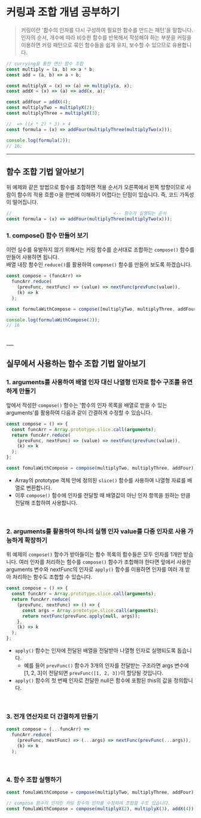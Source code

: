# 커링과 조합 개념 공부하기

> 커링이란 '함수의 인자를 다시 구성하여 필요한 함수를 만드는 패턴'을 말합니다. 인자의 순서, 개수에 따라 비슷한 함수를 반복해서 작성해야 하는 부분을 커링을 이용하면 커링 패턴으로 묶인 함수들을 쉽게 유지, 보수할 수 있으므로 유용합니다.

```js
// currying을 통한 연산 함수 조합
const multiply = (a, b) => a * b;
const add = (a, b) => a + b;

const multiplyX = (x) => (a) => multiply(a, x);
const addX = (x) => (a) => add(x, a);

const addFour = addX(4);
const multiplyTwo = multiplyX(2);
const multiplyThree = multiplyX(3);

//  => ((x * 2) * 3) + 4
const formula = (x) => addFour(multiplyThree(multiplyTwo(x)));

console.log(formula(2));
// 16;
```

---

## 함수 조합 기법 알아보기

위 예제와 같은 방법으로 함수를 조합하면 적용 순서가 오른쪽에서 왼쪽 방향이므로 사람이 함수의 적용 흐름ㅇ을 한번에 이해하기 어렵다는 단점이 있습니다. 즉, 코드 가독성이 떨어집니다.

```js
//                                      <-- 함수가 실행되는 순서
const formula = (x) => addFour(multiplyThree(multiplyTwo(x)));
```

### 1. compose() 함수 만들어 보기

이런 실수를 유발하지 않기 위해서는 커링 함수를 순서대로 조합하는 `compose()` 함수를 만들어 사용하면 됩니다. <br>
배열 내장 함수인 `reduce()`를 활용하여 `compose()` 함수를 만들어 보도록 하겠습니다.

```js
const compose = (funcArr) =>
  funcArr.reduce(
    (prevFunc, nextFunc) => (value) => nextFunc(prevFunc(value)),
    (k) => k
  );

const formulaWithCompose = compose([multiplyTwo, multiplyThree, addFour]);

console.log(formulaWithCompose(2));
// 16
```

<br>
___

## 실무에서 사용하는 함수 조합 기법 알아보기

### 1. arguments를 사용하여 배열 인자 대신 나열형 인자로 함수 구조를 유연하게 만들기

앞에서 작성한 `compose()` 함수는 '함수의 인자 목록을 배열로 받을 수 있는 arguments'를 활용하여 다음과 같이 간결하게 수정할 수 있습니다.

```js
const compose = () => {
  const funcArr = Array.prototype.slice.call(arguments);
  return funcArr.reduce(
    (prevFunc, nextFunc) => (value) => nextFunc(prevFunc(value)),
    (k) => k
  );
};

const fomulaWithCompose = compose(multiplyTwo, multiplyThree, addFour);
```

- Array의 prototype 객체 안에 정의된 `slice()` 함수를 사용하여 나열형 자료를 배열로 변환합니다.
- 이후 `compose()` 함수에 인자를 전달할 때 배열값이 아닌 인자 항목을 원하는 만큼 전달해 조합하여 사용합니다.

<br>

### 2. arguments를 활용하여 하나의 실행 인자 value를 다중 인자로 사용 가능하게 확장하기

위 예제의 `compose()` 함수가 받아들이는 함수 목록의 함수들은 모두 인자를 1개만 받습니다. 여러 인자를 처리하는 함수를 `compose()` 함수가 조합해야 한다면 앞에서 사용한 arguments 변수와 nextFunc의 인자로 `apply()` 함수를 이용하면 인자를 여러 개 받아 처리하는 함수도 조합할 수 있습니다.

```js
const compose = () => {
  const funcArr = Array.prototype.slice.call(arguments);
  return funcArr.reduce(
    (prevFunc, nextFunc) => () => {
      const args = Array.prototype.slice.call(arguments);
      return nextFunc(prevFunc.apply(null, args));
    },
    (k) => k
  );
};
```

- `apply()` 함수는 인자에 전달된 배열을 전달받아 나열형 인자로 실행되도록 돕습니다.
  - 예를 들어 `prevFunc()` 함수가 3개의 인자를 전달받는 구조라면 args 변수에 [1, 2, 3]이 전달되면 `prevFunc([1, 2, 3])`이 할당될 것입니다.
- `apply()` 함수의 첫 번째 인자로 전달한 null은 함수에 포함된 this의 값을 정의합니다.

<br>

### 3. 전개 연산자로 더 간결하게 만들기

```js
const compose = (...funcArr) =>
  funcArr.reduce(
    (prevFunc, nextFunc) => (...args) => nextFunc(prevFunc(...args)),
    (k) => k
  );
```

<br>

### 4. 함수 조합 실행하기

```js
const fomulaWithCompose = compose(multiplyTwo, multiplyThree, addFour);

// compose 함수의 인자인 커링 함수의 인자를 수정하여 조합할 수도 있습니다.
const fomulaWithCompose = compose(multiplyX(2), multiplyX(3), addX(4));
```
